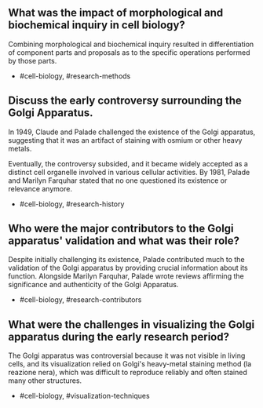 ## What was the impact of morphological and biochemical inquiry in cell biology?

Combining morphological and biochemical inquiry resulted in differentiation of component parts and proposals as to the specific operations performed by those parts.

- #cell-biology, #research-methods


## Discuss the early controversy surrounding the Golgi Apparatus.

In 1949, Claude and Palade challenged the existence of the Golgi apparatus, suggesting that it was an artifact of staining with osmium or other heavy metals.

Eventually, the controversy subsided, and it became widely accepted as a distinct cell organelle involved in various cellular activities. By 1981, Palade and Marilyn Farquhar stated that no one questioned its existence or relevance anymore.

- #cell-biology, #research-history


## Who were the major contributors to the Golgi apparatus' validation and what was their role?

Despite initially challenging its existence, Palade contributed much to the validation of the Golgi apparatus by providing crucial information about its function. Alongside Marilyn Farquhar, Palade wrote reviews affirming the significance and authenticity of the Golgi Apparatus.

- #cell-biology, #research-contributors


## What were the challenges in visualizing the Golgi apparatus during the early research period?

The Golgi apparatus was controversial because it was not visible in living cells, and its visualization relied on Golgi's heavy-metal staining method (la reazione nera), which was difficult to reproduce reliably and often stained many other structures.

- #cell-biology, #visualization-techniques